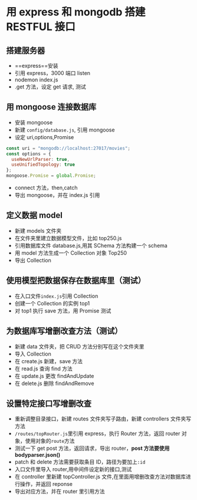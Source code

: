 # 用 express 和 mongodb 搭建 RESTFUL 接口

## 搭建服务器

- ==express==安装
- 引用 express，3000 端口 listen
- nodemon index.js
- .get 方法，设定 get 请求, 测试

## 用 mongoose 连接数据库

- 安装 mongoose
- 新建 `config/database.js`, 引用 mongoose
- 设定 uri,options,Promise

```javascript {.line-numbers}
const uri = "mongodb://localhost:27017/movies";
const options = {
  useNewUrlParser: true,
  useUnifiedTopology: true
};
mongoose.Promise = global.Promise;
```

- connect 方法，then,catch
- 导出 mongoose，并在 index.js 引用

## 定义数据 model

- 新建 models 文件夹
- 在文件夹里建立数据模型文件，比如 top250.js
- 引用数据库文件 database.js,用其 SChema 方法构建一个 schema
- 用 model 方法生成一个 Collection 对象 Top250
- 导出 Collection

## 使用模型把数据保存在数据库里（测试）

- 在入口文件`index.js`引用 Collection
- 创建一个 Collection 的实例 top1
- 对 top1 执行 save 方法，用 Promise 测试

## 为数据库写增删改查方法（测试）

- 新建 data 文件夹，把 CRUD 方法分别写在这个文件夹里
- 导入 Collection
- 在 create.js 新建，save 方法
- 在 read.js 查询 find 方法
- 在 update.js 更改 findAndUpdate
- 在 delete.js 删除 findAndRemove

## 设置特定接口写增删改查

- 重新调整目录接口，新建 routes 文件夹写子路由，新建 controllers 文件夹写方法
- `/routes/topRouter.js`里引用 express，执行 Router 方法，返回 router 对象，使用对象的`route`方法
- 测试一下 get post 方法，返回请求，导出 router，**post 方法要使用 bodyparser.json()**
- patch 和 delete 方法需要获取条目 ID，路径为要加上`:id`
- 入口文件里导入 router,用中间件设定新的接口,测试
- 在 controller 里新建 topController.js 文件,在里面用增删改查方法对数据库进行操作，并返回 reponse
- 导出对应方法，并在 router 里引用方法
